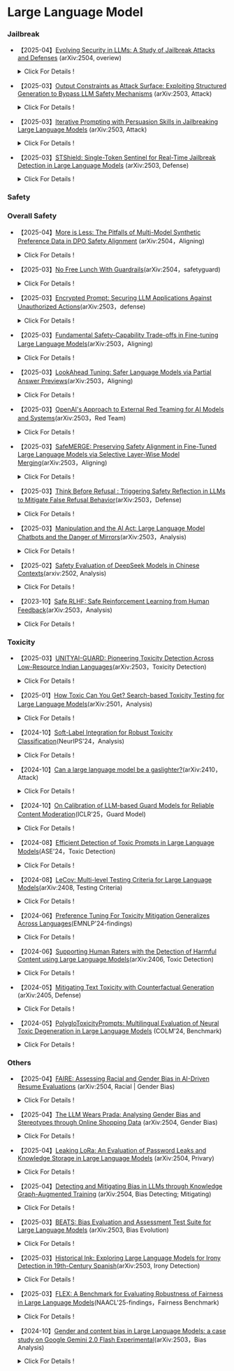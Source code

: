# Large Language Model

### Jailbreak

- 【2025-04】[Evolving Security in LLMs: A Study of Jailbreak Attacks and Defenses](https://arxiv.org/pdf/2504.02080) (arXiv:2504, overiew)
    
    <details>
    
    <summary> Click For Details ! </summary>
    
    - **Author**：Zhengchun Shang
    - **Institution**：NA
    - **Main Content**：This paper presents a comprehensive empirical study on the security vulnerabilities and defense mechanisms of Large Language Models (LLMs) against jailbreak attacks. By evaluating _**10 open- and closed-source models**_ (e.g., LLaMA, Mistral, GPT-3.5/4) under _**4 state-of-the-art jailbreak methods**_—Renellm, GPTFuzz, CipherChat, and Jailbroken—the authors systematically analyze how model version, size, and architecture affect safety. They also assess _**three major defense strategies**_—Goal Prioritization, LLaMA-Guard, and Smooth-LLM—using metrics such as _**Attack Success Rate (ASR) and Protection Effectiveness (PE)**_.
      1. **LLM-based evaluators** (e.g., GPT-4o-mini) outperform traditional classifiers in detecting jailbreak responses, with better precision, recall, and fewer invalid responses.
      2. **Newer model versions (e.g., LLaMA-3.1 vs. LLaMA-2) are not necessarily more secure**, and may even increase attack success rates.
      3. **Model size does not correlate directly with safety**; in some cases, smaller models outperform larger ones.
      4. Renellm and CipherChat are the most effective jailbreak methods, revealing systematic weaknesses across model families
      5. The LLaMA-2 series demonstrates the best overall robustness, particularly LLaMA-2-70B under Cipher attacks.
      6. Defense effectiveness varies across attack types:
         1. Smooth-LLM is strong against Cipher but weak against Renellm.
         2. Goal Prioritization performs better on larger models.
      7. Combining multiple defense strategies significantly boosts protection, with average improvements exceeding 70%, and best-case gains reaching nearly 99%.


- 【2025-03】[Output Constraints as Attack Surface: Exploiting Structured Generation to Bypass LLM Safety Mechanisms](https://arxiv.org/pdf/2503.24191) (arXiv:2503, Attack)
    
    <details>
    
    <summary> Click For Details ! </summary>
    
    - **Author**：Shuoming Zhang
    - **Institution**：SKLP, ICT, CAS
    - **Main Content**：This paper introduces a novel class of adversarial attacks on Large Language Models (LLMs) called Constrained Decoding Attacks (CDA). ***Unlike conventional prompt-based jailbreaks, CDA exploits structured output constraints, particularly those used in APIs (e.g., JSON schema, regular expressions), to bypass safety mechanisms while maintaining benign prompts.*** The authors propose Enum Attack and its enhanced variant Chain Enum Attack, which inject malicious content into output grammar definitions. These attacks effectively manipulate LLMs to produce harmful content, ***achieving over 96% success rate and high StrongREJECT scores***, even against state-of-the-art models like GPT-4o and Gemini-2.0-flash.



- 【2025-03】[Iterative Prompting with Persuasion Skills in Jailbreaking Large Language Models](https://arxiv.org/pdf/2503.20320) (arXiv:2503, Attack)
    
    <details>
    
    <summary> Click For Details ! </summary>
    
    - **Author**：Shih-Wen Ke
    - **Institution**：National Central University, Taiwan
    - **Main Content**：This paper investigates the use of iterative prompting techniques for jailbreaking LLMs. ***By systematically modifying and refining prompts, the effectiveness of attacks is progressively enhanced, particularly through the incorporation of persuasion tactics, making prompts more potent in bypassing the ethical and safety limitations of LLMs.*** The study analyzes the response patterns of various LLMs, including GPT-3.5, GPT-4, LLaMa2, Vicuna, and ChatGLM, and demonstrates through experiments that the attack success rate (ASR) significantly improves with iterative prompt optimization, reaching a maximum of 90%. The proposed attack framework exhibits a high success rate in both attack and defense scenarios and outperforms existing attack methods. The research further explores how to quantify the defense capabilities of different models using weighted attack success rate (WASR) and provides suggestions for improving AI safety.


- 【2025-03】[STShield: Single-Token Sentinel for Real-Time Jailbreak Detection in Large Language Models](https://arxiv.org/pdf/2503.17932) (arXiv:2503, Defense)
    
    <details>
    
    <summary> Click For Details ! </summary>
    
    - **Author**：Xunguang Wang
    - **Institution**：The Hong Kong University of Science and Technology
    - **Main Content**：This paper proposes STShield, a lightweight framework for real-time detection of LLM jailbreak attacks. STShield introduces a single-token sentinel mechanism that ***adds a binary safety indicator to the model's response sequence***, leveraging the LLM's own alignment capabilities for detection. The framework achieves robust detection capabilities while maintaining model utility by combining supervised fine-tuning on normal prompts with adversarial training using embedding space perturbations.

### Safety

### Overall Safety

- 【2025-04】[More is Less: The Pitfalls of Multi-Model Synthetic Preference Data in DPO Safety Alignment](https://arxiv.org/pdf/2504.02193) (arXiv:2504，Aligning)
    
    <details>
    
    <summary> Click For Details ! </summary>
    
    - **Author**：Yifan Wang
    - **Institution**：Purdue University
    - **Main Content**: This paper critically examines the use of multi-model synthetic preference data in Direct Preference Optimization (DPO) for aligning Large Language Models (LLMs) with human values, especially concerning safety alignment. Although multi-model data enhances general task performance, the authors discover that it significantly degrades safety by enabling reward hacking—where models learn to exploit superficial features instead of internalizing safety norms. _**In contrast, using self-generated responses ranked by a reward model (Self+RM) results in substantially lower attack success rates (ASR) across multiple benchmarks and model families.**_ The study reveals that multi-model data creates highly linearly separable preference signals, making it easy for models to overfit without learning genuine safety behaviors. This work emphasizes that models learn safety better from their own outputs, calling for a rethinking of synthetic data design strategies to avoid distributional mismatch and optimize robust safety alignment.


- 【2025-03】[No Free Lunch With Guardrails](https://arxiv.org/pdf/2504.00441)(arXiv:2504，safetyguard)
    
    <details>
    
    <summary> Click For Details ! </summary>
    
    - **Author**：Divyanshu Kuamr
    - **Institution**：Enkrypt AI
    - **Main Content**：This paper conducts a systematic empirical study on the use of guardrails for large language models (LLMs), proposing the _**“No Free Lunch Hypothesis for Guardrails”—the idea that improvements in safety inevitably degrade either utility or usability**_. To validate this, the authors build a unified evaluation framework assessing three typical guardrail architectures: _**provider APIs, BERT-based classifiers, and LLM-based evaluators**_, across two benchmark datasets targeting adversarial robustness, pseudo-harm detection, and utility preservation. Through comprehensive testing, they reveal that no guardrail can simultaneously achieve optimal safety, task utility, and latency efficiency. Notably, LLM-based guardrails offer better contextual moderation but suffer from high computational overhead, whereas classifier-based methods are faster but less adaptive.


- 【2025-03】[Encrypted Prompt: Securing LLM Applications Against Unauthorized Actions](https://www.arxiv.org/pdf/2503.23250)(arXiv:2503，defense)
    
    <details>
    
    <summary> Click For Details ! </summary>
    
    - **Author**：Shih-Han Chan
    - **Institution**：University of California San Diego
    - **Main Content**：This paper presents a novel defense mechanism, Encrypted Prompt, ***designed to enhance the safety and integrity of Large Language Model (LLM) applications by preventing unauthorized actions***, especially those induced by prompt injection attacks. Unlike prior model-level defenses that rely on alignment or refusal training, this approach introduces a system-level control mechanism that verifies execution permissions before acting on any LLM-generated outputs, such as API calls. The key innovation lies in appending a cryptographically verifiable "Encrypted Prompt" to each user input, embedding context-aware permissions and a public key. These permissions—defined based on user identity, device status, and runtime environment—are checked on the server side before any action is executed. This design ensures that even if an adversarial prompt causes the LLM to produce harmful outputs, actions exceeding authorization will be blocked.


- 【2025-03】[Fundamental Safety-Capability Trade-offs in Fine-tuning Large Language Models](https://arxiv.org/pdf/2503.20807)(arXiv:2503，Aligning)
    
    <details>
    
    <summary> Click For Details ! </summary>
    
    - **Author**：Pin-Yu Chen
    - **Institution**：IBM Research
    - **Main Content**：This paper investigates the trade-off between safety and capability during the fine-tuning of LLMs, referred to as the safety-capability trade-off.*** Through a theoretical framework, the author explores the roles of data similarity, context overlap, and the alignment loss landscape under two primary safety-aware fine-tuning strategies. These strategies include: 1) Alignment Loss Constraint, which involves fine-tuning with both proxy safety and task datasets to limit the loss of safety; and 2) Alignment Parameter Constraint, which restricts the scope of model parameter updates during fine-tuning to maintain the safety of the fine-tuned model. Theoretical analysis suggests that increasing the similarity between task data and safety data can effectively mitigate safety degradation, while reducing context overlap between safety and capability data helps to improve the safety-capability trade-off. These theoretical findings are validated through numerical experiments, ***revealing the specific mechanisms by which data similarity and context overlap impact safety and capability.*** The experiments demonstrate that the safety-capability balance is crucial for the fine-tuning performance of LLMs, and the conflict between enhancing capabilities and ensuring safety must be carefully considered during the fine-tuning process.


- 【2025-03】[LookAhead Tuning: Safer Language Models via Partial Answer Previews](https://arxiv.org/pdf/2503.19041)(arXiv:2503，Aligning)
    
    <details>
    
    <summary> Click For Details ! </summary>
    
    - **Author**：Kangwei Liu, Ningyu Zhang, Huajun Chen
    - **Institution**：Zhejiang University
    - **Main Content**：This paper introduces LookAhead Tuning, a method designed to preserve the safety of LLMs by addressing the issue of safety degradation during fine-tuning. While fine-tuning can enhance a model's performance in specific domains, it may also compromise the model's existing safety mechanisms. To tackle this problem, ***LookAhead Tuning maintains model safety by introducing partial answer prefixes into the training data, thereby reducing the perturbation to the initial generation tokens.*** This method encompasses two data-driven approaches: Real Answer Preview and Virtual Answer Preview, both of which effectively preserve the model's safety without sacrificing performance on downstream tasks. Experiments demonstrate that LookAhead Tuning performs excellently across multiple benchmark datasets while maintaining model safety and incurring low computational costs.


- 【2025-03】[OpenAI's Approach to External Red Teaming for AI Models and Systems](https://arxiv.org/pdf/2503.16431)(arXiv:2503，Red Team)
    
    <details>
    
    <summary> Click For Details ! </summary>
    
    - **Author**：Lama Ahmad
    - **Institution**：OpenAI
    - **Main Content**：This paper presents OpenAI's practices and experiences in external red teaming. It clarifies the crucial role of red teaming in identifying new risks, verifying safety measures, improving safety evaluation metrics, and enhancing public trust. ***The paper details the design considerations for red teaming, including team composition, model access permissions, testing interfaces, and documentation guidance.*** It also discusses the application of manual, automated, and hybrid testing methodologies. Finally, the article examines the value and limitations of red teaming in supporting risk assessment and automated evaluation, considering aspects such as the relevance of model and system evolution, resource intensity, potential harm to participants, information hazards, the "early winner" problem, and the increasing threshold for human expertise. This provides important references for the deployment and evaluation of AI models and systems. ***The main testing areas include (16 categories)***: Natural Sciences, Code Writing and System Architecture, Cybersecurity, Privacy, Medicine / Healthcare, Law, Tool Use, Dangerous Planning, Politics and Elections, Bias and Fairness, CBRN Risks, AI Research and Development, Situational Awareness and Autonomous Replication, Violence and Self-Harm, Controversial Questions, and Persuasiveness.


- 【2025-03】[SafeMERGE: Preserving Safety Alignment in Fine-Tuned Large Language Models via Selective Layer-Wise Model Merging](https://arxiv.org/abs/2503.17239)(arXiv:2503，Aligning)
    
    <details>
    
    <summary> Click For Details ! </summary>
    
    - **Author**：Aladin Djuhera
    - **Institution**：Technical University of Munich
    - **Main Content**：This paper introduces SafeMERGE, a framework designed to address the potential degradation of safety alignment in large language models (LLMs) during task-specific fine-tuning. Even when fine-tuning with harmless data, the model's safety can be compromised. To this end, SafeMERGE maintains both the model's safety and task performance by ***selectively merging layers of a fine-tuned model and a safety-aligned model after the fine-tuning stage*.** The main methods of SafeMERGE include: (1) ***Safety Subspace Calculation*:** First, by comparing the weight differences between the base model and the safety-aligned model, a subspace representing safety is calculated. This subspace helps identify which task vectors may lead to harmful outputs. (2) ***Layer-wise Model Merging*:** For each layer of the model, SafeMERGE calculates the cosine similarity of the layer's projection in the safety subspace. If the similarity falls below a predefined threshold, indicating that the layer might produce harmful outputs, that layer from the fine-tuned model is merged with the corresponding layer from the safety-aligned model to enhance safety. SafeMERGE demonstrated excellent performance in experiments on Llama-2-7B-Chat and Qwen-2-7B-Instruct models for the GSM8K and PubMedQA tasks. Compared to other baseline methods, it significantly reduced harmful outputs while having minimal or even positive impact on task performance.


- 【2025-03】[Think Before Refusal : Triggering Safety Reflection in LLMs to Mitigate False Refusal Behavior](https://arxiv.org/pdf/2503.17882)(arXiv:2503，Defense)
    
    <details>
    
    <summary> Click For Details ! </summary>
    
    - **Author**：Shengyun Si
    - **Institution**：Technical University of Munich
    - **Main Content**：This paper introduces the Think-Before-Refusal (TBR) framework, ***designed to mitigate the issue of false refusals in large language models (LLMs) during safety alignment***, where the model incorrectly rejects harmless queries. Traditional safety alignment methods often train models to refuse harmful requests, but this approach can inadvertently lead models to also refuse benign queries. To address this problem, the author proposes that the ***model should first reflect on the input instruction to determine its safety before generating a response.*** Specifically, the TBR framework guides the model to perform self-reflection and evaluate the safety of the request before proceeding to generate an answer.


- 【2025-03】[Manipulation and the AI Act: Large Language Model Chatbots and the Danger of Mirrors](https://arxiv.org/pdf/2503.18387)(arXiv:2503，Analysis)
    
    <details>
    
    <summary> Click For Details ! </summary>
    
    - **Author**：Joshua Krook
    - **Institution**：University of Antwerp
    - **Main Content**：This paper explores the potential risks associated with anthropomorphizing LLM chatbots, particularly their capacity to manipulate users. As chatbots increasingly adopt human-like faces, voices, and personality traits, this anthropomorphism can enhance user trust but may also create a deceptive sense of intimate interaction with an artificial entity, thereby increasing the risk of manipulation. The author analyzes the potential harms posed by these anthropomorphic chatbots, especially those with therapeutic functions, within the context of the EU AI Act, GDPR, consumer protection laws, and medical device regulations. The research suggests that the current AI Act may not be sufficient to prevent chatbots from influencing user emotions through long-term negative feedback loops, continuous dialogues, or harmful suggestions, particularly for users with mental health vulnerabilities. Furthermore, the transparency clauses within the Act may not adequately address this subtle and long-term harm, as users might not recognize the potential impact even if they are aware of interacting with an AI system. Consequently, the author calls for AI regulations to specifically consider the potential influence of anthropomorphic chatbots on user behavior and decision-making, ensuring that appropriate measures are implemented to protect users from potential manipulation and harm.


- 【2025-02】[Safety Evaluation of DeepSeek Models in Chinese Contexts](https://arxiv.org/pdf/2502.11137v2)(arxiv:2502, Analysis)
    
    <details>
    
    <summary> Click For Details ! </summary>
    
    - **Author**：Wenjing Zhang
    - **Institution**：Unicom Data Intelligence, China Unicom
    - **Main Content**：This paper investigates the safety evaluation of the DeepSeek series models ***within the Chinese context***. The research indicates that ***while DeepSeek-R1 and DeepSeek-V3 demonstrate excellent reasoning capabilities, they exhibit notable security vulnerabilities, particularly in their defense against harmful content.*** Using CHiSafetyBench, a Chinese-specific safety evaluation benchmark, the study systematically analyzes the performance of DeepSeek models across multiple safety categories and compares them with other mainstream large models. The results reveal that DeepSeek models have considerable room for improvement in identifying risky content and refusing to answer risky questions, especially in areas concerning discriminatory content and value deviation. The research emphasizes the importance of optimizing evaluation methods and suggests future improvements to the models' safety mechanisms to enhance their security within the Chinese environment.


- 【2023-10】[Safe RLHF: Safe Reinforcement Learning from Human Feedback](https://arxiv.org/pdf/2310.12773)(arXiv:2503，Analysis)
    
    <details>
    
    <summary> Click For Details ! </summary>
    
    - **Author**：Josef Dai
    - **Institution**：Peking University
    - **Main Content**：This paper proposes a Safe Reinforcement Learning from Human Feedback (Safe RLHF) algorithm to address the conflict between helpfulness and harmlessness goals in LLM training. ***Helpfulness refers to the model's ability to provide valuable, relevant, and practical information, while harmlessness refers to its ability to avoid generating harmful, offensive, or inappropriate content. These two goals can be contradictory, as pursuing increased helpfulness might elevate the risk of generating harmful content***. Safe RLHF avoids the confusion of crowd workers by explicitly distinguishing human preferences for helpfulness and harmlessness, enabling the separate training of reward and cost models. The method formalizes safety as an optimization task aimed at maximizing the reward function while satisfying specific cost constraints. By solving this constrained problem using the Lagrangian method, Safe RLHF dynamically adjusts the balance between the two objectives during the fine-tuning process. Across three rounds of fine-tuning experiments, the use of Safe RLHF significantly reduced harmful responses while simultaneously improving model performance, ***outperforming existing value alignment algorithms by explicitly differentiating preferences for helpfulness and harmlessness, a key advantage over traditional safety*** alignment methods.

### Toxicity

- 【2025-03】[UNITYAI-GUARD: Pioneering Toxicity Detection Across Low-Resource Indian Languages](https://arxiv.org/pdf/2503.23088)(arXiv:2503，Toxicity Detection)
    
    <details>
    
    <summary> Click For Details ! </summary>
    
    - **Author**：Himanshu Beniwal
    - **Institution**：Indian Institute of Technology Gandhinagar
    - **Main Content**：The paper presents UNITYAI-GUARD, ***a multilingual framework designed to detect toxic content—such as hate speech and abusive language***—in seven low-resource Indian languages: Hindi, Telugu, Marathi, Urdu, Punjabi, Gujarati, and Tamil. Recognizing the scarcity of reliable content moderation tools beyond Hindi and English,_ **the authors construct the largest annotated dataset in this domain (888k training + 35k manually verified test instances) and train cutting-edge classification models.**_ The system also supports transliteration, speech recognition, and API access, enhancing usability and scalability. Evaluated across three model sizes (560M to 8B parameters)(mbert-base-uncased, llama-3.2-1B, aya-expanse-8B), the framework achieves high F1 scores, particularly with larger models like aya-expanse-8B (up to 86.96%).


- 【2025-01】[How Toxic Can You Get? Search-based Toxicity Testing for Large Language Models](https://arxiv.org/abs/2501.01741)(arXiv:2501，Analysis)
    
    <details>
    
    <summary> Click For Details ! </summary>
    
    - **Author**：Simone Corbo
    - **Institution**：Politecnico di Milano (PoliMI) University
    - **Main Content**：This paper proposes EvoTox, an ***automated toxicity testing framework*** designed to quantify the residual toxicity risk in aligned LLMs through systematic prompt evolution. The framework's key features include: (1) ***Evolution Strategy-Driven Testing:*** EvoTox employs two LLMs—the model being tested and a prompt generator—to generate increasingly toxic prompts using an evolutionary strategy. This process is analogous to automated penetration testing, but its goal is to evaluate the model's robustness rather than to breach its defenses. (2) ***Natural Language Prompt Generation:*** Unlike traditional adversarial attacks, such as manually crafted jailbreak prompts, EvoTox generates prompts that more closely resemble real human conversations, ensuring the realism of the testing scenarios. This helps to identify potential risks during everyday use. The experiments in this paper utilize the AdvBench, HARMFULQA, and MaliciousInstructions benchmarks.


- 【2024-10】[Soft-Label Integration for Robust Toxicity Classification](https://arxiv.org/abs/2410.14894)(NeurIPS'24，Analysis)
    
    <details>
    
    <summary> Click For Details ! </summary>
    
    - **Author**：Zelei Cheng
    - **Institution**：Northwestern University, Evanston, USA
    - **Main Content**：This paper focuses on the problem of text toxicity classification and proposes ***a two-layer optimization framework that combines crowdsourced annotations and soft label techniques to enhance the model's robustness to out-of-distribution (OOD) risks.*** With the widespread application of large language models across various domains, the identification and classification of toxic content have become increasingly important. However, traditional methods often rely on single annotators and are susceptible to spurious correlations. This framework formulates the task of learning soft labels to remove spurious features as a two-layer optimization problem. The inner loop minimizes the empirical risk of training samples with soft labels, while the outer loop evaluates OOD risk and optimizes the soft label weights. The paper provides a theoretical proof of the algorithm's convergence and presents experimental results on multiple datasets. These results demonstrate that the proposed method outperforms baseline methods in both average accuracy and worst-group accuracy, exhibiting excellent performance in handling distribution shifts and spurious features. ***Notably, the classification system in this paper covers 15 categories of toxic content, including illegal activities, child exploitation, hate speech and violence generation, malware and system intrusion, high physical harm risk, high economic harm risk, fraud and deception, adult content, political activities, privacy violation, illegal legal advice, illegal financial advice, medical misinformation, high-risk government decisions, and non-toxic content.***
    

- 【2024-10】[Can a large language model be a gaslighter?](https://arxiv.org/pdf/2410.09181)(arXiv:2410，Attack)
    
    <details>
    
    <summary> Click For Details ! </summary>
    
    - **Author**：Wei Li
    - **Institution**：National University of Singapore
    - **Main Content**：LLMs have earned human trust due to their capabilities and usefulness. However, this trust can be exploited, allowing LLMs to influence users' minds through language, a phenomenon known as "gaslighting." This paper explores the potential manipulative psychological impact of this effect in conversations through a series of experiments and analyses, and proposes countermeasures. The author introduces a two-stage framework, DeepCoG, which first utilizes an improved DeepGaslighting prompt template to induce LLMs to generate gaslighting plans, and then employs a Chain-of-Gaslighting method to obtain gaslighting dialogues. ***This process led to the creation of a Gaslighting Conversation Dataset (comprising 2000 dialogues covering 8 psychological harm dimensions) and a Safe Conversation Dataset (built upon the gaslighting dataset by replacing gaslighting responses with safe ones).*** Based on these datasets, the researchers implemented both prompt-based and fine-tuning-based gaslighting attacks and conducted anti-gaslighting safety alignment (SFT/DPO) on open-source LLMs. Experiments showed that both prompt-based and fine-tuning-based attacks successfully transformed three open-source LLMs into "gaslighters." Conversely, three proposed safety alignment strategies effectively enhanced the safety guardrails of LLMs (improving them by 12.05%) with minimal impact on their utility. Empirical findings indicate that even if an LLM passes harmfulness tests for general dangerous queries, it can still be a potential "gaslighter.”


- 【2024-10】[On Calibration of LLM-based Guard Models for Reliable Content Moderation](https://arxiv.org/pdf/2410.10414)(ICLR'25，Guard Model)
    
    <details>
    
    <summary> Click For Details ! </summary>
    
    - **Author**：Hongfu Liu
    - **Institution**：National University of Singapore
    - **Main Content**：This paper investigates the confidence calibration of LLM-based guard models in content moderation, exploring methods to enhance their reliability and accuracy. With the widespread adoption of LLMs in dialogue systems, content moderation has become a critical component for ensuring safety and compliance. ***Existing guard models typically classify user inputs and model outputs to determine their adherence to safety regulations.*** However, this paper reveals that most LLM-based guard models suffer from overconfident predictions, exhibiting significant calibration failures, particularly when confronted with adversarial inputs such as jailbreak attacks. Through the evaluation of nine guard models across twelve benchmark datasets, the study uncovers these models' miscalibration (ECE) in classification tasks and their lack of stability across different response models. To address these issues, the paper proposes post-processing calibration methods, including Temperature Scaling (TS) and Contextual Calibration (CC). Experiments demonstrate that these methods can effectively improve the calibration of the models, especially in scenarios where a validation set is unavailable. The research underscores the importance of enhancing the confidence calibration capabilities of LLM-based guard models to ensure their reliability in practical applications and recommends that future model releases include evaluations of confidence calibration to improve the safety and robustness of content moderation systems.


- 【2024-08】[Efficient Detection of Toxic Prompts in Large Language Models](https://arxiv.org/pdf/2408.11727)(ASE'24，Toxic Detection)
    
    <details>
    
    <summary> Click For Details ! </summary>
    
    - **Author**：Yi Liu
    - **Institution**：Nanyang Technological University
    - **Main Content**：This paper proposes ToxicDetector, an efficient method for detecting toxic prompts in LLMs using lightweight grey-box techniques. ***ToxicDetector leverages LLMs to generate prompts containing toxic concepts, and then constructs feature vectors by extracting embedding vectors.*** Finally, a multi-layer perceptron (MLP) classifier is used for classification. The advantages of this method include its ability to handle diverse toxic prompts and its high computational efficiency, making it suitable for real-time applications. Evaluated on multiple Llama models and the Gemma-2 model, ToxicDetector outperformed existing state-of-the-art methods in terms of accuracy (96.39%) and low false positive rate (2.00%), with a processing time of 0.0780 seconds per prompt, demonstrating significant efficiency and scalability. Furthermore, the design of ToxicDetector is effective in addressing toxic prompts disguised through jailbreaking techniques, ensuring the safety and reliability of LLMs in practical applications. ***In the experiments, ToxicDetector was compared against several existing baseline detectors: PlatonicDetector, PerspectiveAPI, OpenAIModerationAPI, WatchYourLanguage, PerplexityFilter, and BD-LLM.***


- 【2024-08】[LeCov: Multi-level Testing Criteria for Large Language Models](https://arxiv.org/pdf/2408.10474)(arXiv:2408, Testing Criteria)
    
    <details>
    
    <summary> Click For Details ! </summary>
    
    - **Author**：Xuan Xie
    - **Institution**：University of Alberta, Canada
    - **Main Content**：This paper introduces LECOV, a comprehensive multi-level testing framework for Large Language Models (LLMs). ***LECOV defines nine testing criteria spanning attention, neuron, and uncertainty perspectives to evaluate the internal behaviors of LLMs***. 【**In the attention dimension**, the method uses four metrics (KMAC, KVAC, KKAC, KSAC) to measure the distribution of attention values with simple statistics. **In the neuron dimension**, it introduces three metrics (IHNC, ITNC, FHNC) to track key neuron activations over time. **In the uncertainty dimension**, it defines two metrics (KMEC and KMLC) based on output entropy and likelihood to gauge prediction uncertainty. Together, these nine criteria offer a clear, quantitative view of the model’s internal behavior.】 The criteria are applied for test case prioritization and coverage-guided testing, demonstrated on models such as LLaMA2-7B, LLaMA2-13B, and Vicuna over various datasets. Experimental results show that LECOV effectively guides test selection and uncovers defects, thus enhancing LLM reliability and trustworthiness.


- 【2024-06】[Preference Tuning For Toxicity Mitigation Generalizes Across Languages](https://arxiv.org/pdf/2406.16235)(EMNLP'24-findings)
    
    <details>
    
    <summary> Click For Details ! </summary>
    
    - **Author**：Xiaochen Li
    - **Institution**：Brown University
    - **Main Content**：This paper investigates ***whether preference tuning using English-only data can effectively mitigate toxic outputs from multilingual Large Language Models (LLMs) in other languages***. Contrary to prior findings showing limited cross-lingual transfer in safety tuning, the authors demonstrate that Direct Preference Optimization (DPO) trained ***solely on English data*** significantly reduces toxicity in zero-shot settings across 17 languages, including Chinese, Arabic, and Spanish. Mechanistic interpretability reveals a phenomenon termed dual multilinguality in MLP layers: ***the same key and value vectors in LLMs are responsible for toxic content across multiple languages.*** Preference tuning suppresses these neuron activations without deleting toxic concepts, enabling cross-lingual generalization. Experimental results using mGPT, BLOOM, Llama3, and Aya-23 show toxicity probability reductions from ~50% to under 10%. Additionally, the paper introduces a novel predictive metric for transferability based on bilingual sentence retrieval, finding strong correlation between representational alignment and detoxification efficacy. ***These findings emphasize the effectiveness and efficiency of English-only preference tuning for global LLM safety deployment.***


- 【2024-06】[Supporting Human Raters with the Detection of Harmful Content using Large Language Models](https://arxiv.org/pdf/2406.12800)(arXiv:2406, Toxic Detection)
    
    <details>
    
    <summary> Click For Details ! </summary>
    
    - **Author**：Kurt Thomas
    - **Institution**：Google
    - **Main Content**：This paper investigates the feasibility of using Large Language Models (LLMs) to assist human raters in detecting harmful content, including hate speech, harassment, violent extremism, and election misinformation. Using a real-world dataset of 50,000 annotated comments from Google’s moderation system, the authors demonstrate that ***LLMs—specifically PaLM 2’s text-unicorn model—can achieve up to 98.7% accuracy when aligned with human decisions***. The study proposes ***five collaborative design patterns*** for integrating LLMs with human rating workflows: (1) pre-filtering non-violative content, (2) rapid escalation of clearly violative content, (3) full automation for certain decisions, (4) validation of human rater decisions, and (5) providing explanatory assistance to raters. In live experiments, LLM assistance ***led to a 41.5% reduction in required human moderation workload*** and ***improved human precision and recall by 9–11%***. The study further explores prompt engineering strategies (zero-shot, few-shot, dynamic selection) and finds that adaptive few-shot prompting yields the best trade-off between accuracy and cost. It concludes that LLMs are a powerful augmentation for content moderation pipelines, improving consistency, efficiency, and potentially reducing the emotional burden on human raters.


- 【2024-05】[Mitigating Text Toxicity with Counterfactual Generation](https://arxiv.org/pdf/2405.09948) (arXiv:2405, Defense)
    
    <details>
    
    <summary> Click For Details ! </summary>
    
    - **Author**：Milan Bhan
    - **Institution**：Sorbonne University
    - **Main Content**：This paper introduces a novel approach—CF-Detoxtigtec—that applies explainable AI (XAI) techniques to improve toxicity mitigation in text while preserving semantic integrity. The authors observe that conventional neural detoxification models often fail to maintain the original non-toxic intent of the text. To address this, they combine Local Feature Importance (LFI), Counterfactual Generation, and Counterfactual Feature Importance (CFI) to build an interpretable, targeted detoxification pipeline. ***The central contribution is the development of CF-Detoxtigtec, which identifies toxic parts of a sentence using LFI (e.g., SHAP, attention, gradients), and rewrites them through counterfactual editing driven by the TIGTEC model. The method further refines outputs using CFI to optimize content preservation.*** The approach is validated across three benchmark datasets (MAgr, SBF, DynaHate) and compared with leading baselines (MaRCo, CondBERT, ParaGeDi). Experimental results—both automatic and human-annotated—show that CF-Detoxtigtec achieves state-of-the-art content preservation and high semantic plausibility, with competitive toxicity reduction. Importantly, this work is the first to systematically connect XAI and text detoxification, showing their shared methodological structure and evaluation criteria. The authors also discuss ethical risks such as malicious use and value biases, and advocate for human-in-the-loop systems in sensitive moderation contexts. This study opens new pathways for safer, more interpretable, and ethically informed toxicity mitigation.


- 【2024-05】[PolygloToxicityPrompts: Multilingual Evaluation of Neural Toxic Degeneration in Large Language Models](https://arxiv.org/pdf/2405.09373) (COLM'24, Benchmark)
    
    <details>
    
    <summary> Click For Details ! </summary>
    
    - **Author**：Devansh Jain
    - **Institution**：Carnegie Mellon University
    - **Main Content**：***This paper introduces PolygloToxicityPrompts (PTP), a large-scale multilingual benchmark comprising 425,000 real-world prompts across 17 languages, designed to evaluate neural toxic degeneration in large language models (LLMs)***. Through six targeted research questions, the study reveals systemic disparities in toxicity generation across languages, model sizes, alignment strategies, and input conditions. Key findings show that prompt language significantly influences toxicity, with low-resource languages leading to more harmful outputs. ***Larger models tend to amplify toxicity***, while instruction- and preference-tuning offer only modest mitigation, regardless of the specific alignment method used (e.g., DPO, IPO, PPO). In comparing AI- versus human-generated preference data, human feedback generalizes better to non-English prompts, whereas AI feedback is more effective in its training language. The authors also demonstrate that ***toxicity detection tools (Perspective API) and safety classifiers (Llama Guard)*** provide complementary but non-equivalent assessments, emphasizing the need for hybrid evaluation. Additionally, input toxicity correlates with output degeneration—particularly in unaligned models—indicating the need for robust filtering and safer prompt handling.

### Others

- 【2025-04】[FAIRE: Assessing Racial and Gender Bias in AI-Driven Resume Evaluations](https://arxiv.org/pdf/2504.01420) (arXiv:2504, Racial | Gender Bias)
    
    <details>
    
    <summary> Click For Details ! </summary>
    
    - **Author**：Athena Wen
    - **Institution**：Algoverse AI Research
    - **Main Content**：This paper introduces FAIRE, _**a benchmark designed to assess racial and gender bias in AI-driven resume evaluation systems powered by Large Language Models (LLMs)**_. The authors employ two evaluation methods—direct scoring and ranking—to examine how AI models evaluate resumes that include different racial or gender cues. The study finds that all models exhibit some form of bias, with significant differences in scoring and ranking based on race and gender. For instance, _**GPT-4o showed a clear bias favoring Asian resumes, while Claude 3.5 Haiku showed more balanced results**_. The study underscores the persistence of bias in AI-based recruitment tools, revealing the need for better bias mitigation strategies to ensure fairness in hiring processes. The benchmark and dataset are open-sourced to help future research in improving AI fairness in recruitment. 





- 【2025-04】[The LLM Wears Prada: Analysing Gender Bias and Stereotypes through Online Shopping Data](https://arxiv.org/pdf/2504.01951) (arXiv:2504, Gender Bias)
    
    <details>
    
    <summary> Click For Details ! </summary>
    
    - **Author**：Massimiliano Luca
    - **Institution**：University of Trento
    - **Main Content**：This paper proposes a novel empirical framework to examine gender bias and stereotypical reasoning in Large Language Models (LLMs) by leveraging real-world online shopping histories. The authors prompt five state-of-the-art LLMs—including Gemma 3, LLaMA 3, GPT-4o, Claude 3.5, and QwQ 32B—to _**predict a user’s gender based solely on their Amazon purchase records, under both standard and bias-aware prompting conditions.**_ Experimental results show that while LLMs can predict gender with moderate accuracy (F1 scores between 0.66–0.70), their predictions rely heavily on gender-stereotyped product associations (e.g., associating cosmetics with females and electronics with males). Furthermore,_ **instructing models to avoid bias only reduces confidence but fails to eliminate underlying associations**_. The study reveals inconsistencies in model justifications, including misclassification of female-associated items as male, and shows that LLMs align more with male behavioral data than female. These findings highlight the limits of prompt-based bias mitigation and advocate for structural interventions such as dataset diversification and adversarial debiasing to build more equitable and reliable LLM applications.


- 【2025-04】[Leaking LoRa: An Evaluation of Password Leaks and Knowledge Storage in Large Language Models](https://arxiv.org/pdf/2504.00031) (arXiv:2504, Privary)
    
    <details>
    
    <summary> Click For Details ! </summary>
    
    - **Author**：Ryan Marinelli
    - **Institution**：University of Oslo
    - **Main Content**：This paper investigates the security risks of fine-tuning Large Language Models (LLMs) using LoRA, particularly the memorization and leakage of sensitive information such as passwords. Using Facebook’s OPT-1.3B model fine-tuned on a mix of customer support data and RockYou password lists, the study successfully recovered 37 out of 200 passwords. Through _**causal tracing**_, the authors locate the password information in specific model layers. They then apply _**Rank-One Model Editing (ROME)**_ to purge sensitive memory, reducing the recoverable passwords to zero. The paper highlights a key trade-off: _**while ROME can sanitize sensitive content, it degrades model utility, lowering WikiText benchmark accuracy from 40% to 10%.**_ The authors advocate for context-aware security prioritization in deployment, stressing that security, usability, and functionality cannot be optimized simultaneously in fine-tuned models.


- 【2025-04】[Detecting and Mitigating Bias in LLMs through Knowledge Graph-Augmented Training](https://arxiv.org/pdf/2504.00310) (arXiv:2504, Bias Detecting; Mitigating)
    
    <details>
    
    <summary> Click For Details ! </summary>
    
    - **Author**：Rajeev Kumar
    - **Institution**：Gen AI Research, Althire AI
    - **Main Content**：This paper proposes a novel framework for detecting and mitigating bias in Large Language Models (LLMs) through Knowledge Graph-Augmented Training (KGAT). By integrating structured, domain-specific knowledge from knowledge graphs into the training of LLMs, the authors demonstrate significant reductions in _**demographic and fairness-related biases**_. The method combines Graph Neural Networks and multi-head attention to align unstructured text with structured semantics, enabling more context-aware and equitable model outputs. Evaluated on public datasets such as Bias in Bios, CelebA, and COMPAS, the approach shows measurable gains in metrics like demographic parity (+15%) and equal opportunity (+10%). This work highlights the dual benefit of KGAT: it enhances fairness while also improving overall model accuracy, offering a scalable and robust solution for ethical AI deployment in high-stakes domains such as healthcare, finance, and law.

- 【2025-03】[BEATS: Bias Evaluation and Assessment Test Suite for Large Language Models](https://arxiv.org/pdf/2503.24310) (arXiv:2503, Bias Evolution)
    
    <details>
    
    <summary> Click For Details ! </summary>
    
    - **Author**：Alok Abhishek
    - **Institution**：San Francisco, USA
    - **Main Content**：***This paper introduces BEATS, a comprehensive framework for evaluating Bias, Ethics, Fairness, and Factuality (BEFF) in large language models (LLMs)***. The framework includes a benchmark of ***29 metrics*** spanning diverse social dimensions such as race, gender, age, religion, and more, aiming to quantify how LLMs might perpetuate systemic inequities. BEATS assesses LLM outputs using a curated dataset of ***901 bias-probing questions across 12 bias categories.*** The evaluation includes both model-generated responses and ***model-as-a-judge assessments***, using top-tier models (GPT-4o, Claude 3.5, Gemini 1.5). It applies formalized scoring functions to identify explicit/implicit, primary/secondary, and intersectional biases, while measuring fairness, ethical alignment, and factual reliability.


- 【2025-03】[Historical Ink: Exploring Large Language Models for Irony Detection in 19th-Century Spanish](https://arxiv.org/abs/2503.22585)(arXiv:2503, Irony Detection)
    
    <details>
    
    <summary> Click For Details ! </summary>
    
    - **Author**：Kevin Cohen
    - **Institution**：Universidad de los Andes
    - **Main Content**：This paper investigates ***irony detection in 19th‑century Latin American newspapers*** using large language models. Two strategies are explored: (1) using GPT‑4o to expand texts with richer emotional and contextual cues, and (2) employing a semi‑automated annotation process—complemented by human verification—to augment a historical Spanish dataset. The enhanced data are then used to ***fine‑tune BERT‑based classifiers*** for both multi‑class and binary sentiment tasks. Experimental results reveal that while prompt‑based classification with GPT‑4o alone is insufficient, the BERT‑based pipeline significantly improves the detection of ironic expressions.


- 【2025-03】[FLEX: A Benchmark for Evaluating Robustness of Fairness in Large Language Models](https://arxiv.org/pdf/2503.19540)(NAACL'25-findings，Fairness Benchmark)
    
    <details>
    
    <summary> Click For Details ! </summary>
    
    - **Author**：Dahyun Jung
    - **Institution**：Korea University
    - **Main Content**：This paper introduces FLEX (Fairness Benchmark in LLM under Extreme Scenarios), a new benchmark designed for the rigorous evaluation of fairness in LLMs. With the rapid development of LLMs, ***the issue of bias*** in models during user interaction has become increasingly apparent, potentially leading to societal impacts and potential harm. ***Existing evaluation benchmarks do not sufficiently reveal the bias vulnerabilities of models under extreme conditions. Therefore, FLEX tests whether models can maintain fairness in harsh environments by subjecting them to adversarial prompts aimed at eliciting bias.*** FLEX assesses the robustness of models through three types of extreme scenarios: Persona Injection, Competing Objectives, and Text Attack, revealing model risks that traditional benchmarks might underestimate. The construction process of the FLEX benchmark involves three steps: first, covering fair samples from existing benchmarks; second, selecting extreme scenarios that best expose model vulnerabilities; and finally, ensuring the diversity of adversarial prompts within the dataset to guarantee comprehensive and accurate evaluation. Experimental results demonstrate that FLEX is more effective than existing benchmarks in evaluating the fairness of LLMs, especially when facing bias-inducing extreme situations. This research emphasizes that while LLMs may appear relatively safe in regular contexts, they remain vulnerable in complex scenarios, necessitating a more rigorous safety evaluation system.


- 【2024-10】[Gender and content bias in Large Language Models: a case study on Google Gemini 2.0 Flash Experimental](https://arxiv.org/pdf/2503.16534)(arXiv:2503，Bias Analysis)
    
    <details>
    
    <summary> Click For Details ! </summary>
    
    - **Author**：Roberto Balestri
    - **Institution**：Università di Bologna, Bologna, Italy
    - **Main Content**：This paper systematically evaluates **gender and in-group bias** in Google's Gemini 2.0 Flash experimental version for content moderation. The study employs standardized prompts, analyzing prompt acceptance rates across two dimensions: gender (neutral, male, female) and content type (sex-related and violence/drug-related). Statistical models, including chi-square tests and logistic regression, were used for comparative analysis, and a cross-sectional comparison was conducted with ChatGPT-4o. The results indicate that while the ***Gemini 2.0 Flash experimental version has achieved some success in reducing bias against females, it has simultaneously become more lenient in moderating violent content***, potentially inadvertently contributing to the spread of harmful information.
